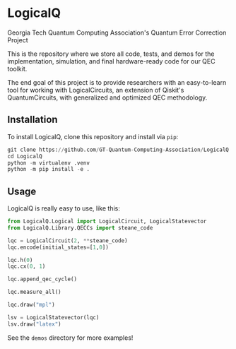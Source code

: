 # LogicalQ

Georgia Tech Quantum Computing Association's Quantum Error Correction Project

This is the repository where we store all code, tests, and demos for the implementation, simulation, and final hardware-ready code for our QEC toolkit.

The end goal of this project is to provide researchers with an easy-to-learn tool for working with LogicalCircuits, an extension of Qiskit's QuantumCircuits, with generalized and optimized QEC methodology.

## Installation

To install LogicalQ, clone this repository and install via `pip`:
```py
git clone https://github.com/GT-Quantum-Computing-Association/LogicalQ.git
cd LogicalQ
python -m virtualenv .venv
python -m pip install -e .
```

## Usage

LogicalQ is really easy to use, like this:
```py
from LogicalQ.Logical import LogicalCircuit, LogicalStatevector
from LogicalQ.Library.QECCs import steane_code

lqc = LogicalCircuit(2, **steane_code)
lqc.encode(initial_states=[1,0])

lqc.h(0)
lqc.cx(0, 1)

lqc.append_qec_cycle()

lqc.measure_all()

lqc.draw("mpl")

lsv = LogicalStatevector(lqc)
lsv.draw("latex")
```
See the `demos` directory for more examples!
